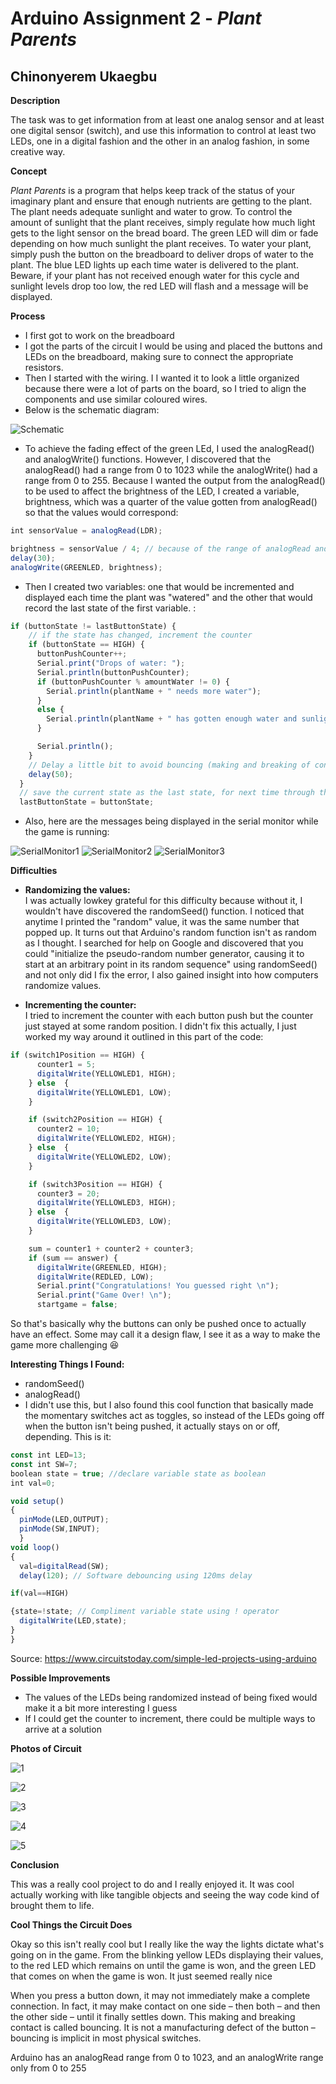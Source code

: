 # Arduino Assignment 2 - *Plant Parents*

## Chinonyerem Ukaegbu

**Description**

The task was to get information from at least one analog sensor and at least one digital sensor (switch), and use this information to control at least two LEDs, one in a digital fashion and the other in an analog fashion, in some creative way.

**Concept**

*Plant Parents* is a program that helps keep track of the status of your imaginary plant and ensure that enough nutrients are getting to the plant. The plant needs adequate sunlight and water to grow. To control the amount of sunlight that the plant receives, simply regulate how much light gets to the light sensor on the bread board. The green LED will dim or fade depending on how much sunlight the plant receives. To water your plant, simply push the button on the breadboard to deliver drops of water to the plant. The blue LED lights up each time water is delivered to the plant. Beware, if your plant has not received enough water for this cycle and sunlight levels drop too low, the red LED will flash and a message will be displayed.

**Process**

+ I first got to work on the breadboard
+ I got the parts of the circuit I would be using and placed the buttons and LEDs on the breadboard, making sure to connect the appropriate resistors.
+ Then I started with the wiring. I I wanted it to look a little organized because there were a lot of parts on the board, so I tried to align the components and use similar coloured wires.
+ Below is the schematic diagram:

![Schematic](images/Screenshot%20(333).jpeg)

+ To achieve the fading effect of the green LEd, I used the analogRead() and analogWrite() functions. However, I discovered that the analogRead() had a range from 0 to 1023 while the analogWrite() had a range from 0 to 255. Because I wanted the output from the analogRead() to be used to affect the  brightness of the LED, I created a variable, brightness, which was a quarter of the value gotten from analogRead() so that the values would correspond:

```js
int sensorValue = analogRead(LDR);

brightness = sensorValue / 4; // because of the range of analogRead and analogWrite
delay(30);
analogWrite(GREENLED, brightness);
```

+ Then I created two variables: one that would be incremented and displayed each time the plant was "watered" and the other that would record the last state of the first variable. :

```js
if (buttonState != lastButtonState) {
    // if the state has changed, increment the counter
    if (buttonState == HIGH) {
      buttonPushCounter++;
      Serial.print("Drops of water: ");
      Serial.println(buttonPushCounter);
      if (buttonPushCounter % amountWater != 0) {
        Serial.println(plantName + " needs more water");
      }
      else {
        Serial.println(plantName + " has gotten enough water and sunlight for this cycle :)");
      }

      Serial.println();
    }
    // Delay a little bit to avoid bouncing (making and breaking of contact)
    delay(50);
  }
  // save the current state as the last state, for next time through the loop
  lastButtonState = buttonState;
```

+ Also, here are the messages being displayed in the serial monitor while the game is running:

![SerialMonitor1](images/Screenshot%20(334).jpeg)
![SerialMonitor2](images/Screenshot%20(335).jpeg)
![SerialMonitor3](images/Screenshot%20(336).jpeg)

**Difficulties**

+ **Randomizing the values:**\
I was actually lowkey grateful for this difficulty because without it, I wouldn't have discovered the randomSeed() function. I noticed that anytime I printed the "random" value, it was the same number that popped up. It turns out that Arduino's random function isn't as random as I thought. I searched for help on Google and discovered that you could "initialize the pseudo-random number generator, causing it to start at an arbitrary point in its random sequence" using randomSeed() and not only did I fix the error, I also gained insight into how computers randomize values.

+ **Incrementing the counter:**\
I tried to increment the counter with each button push but the counter just stayed at some random position. I didn't fix this actually, I just worked my way around it outlined in this part of the code:

```js
if (switch1Position == HIGH) {
      counter1 = 5;
      digitalWrite(YELLOWLED1, HIGH);
    } else  {
      digitalWrite(YELLOWLED1, LOW);
    }

    if (switch2Position == HIGH) {
      counter2 = 10;
      digitalWrite(YELLOWLED2, HIGH);
    } else  {
      digitalWrite(YELLOWLED2, LOW);
    }

    if (switch3Position == HIGH) {
      counter3 = 20;
      digitalWrite(YELLOWLED3, HIGH);
    } else  {
      digitalWrite(YELLOWLED3, LOW);
    }

    sum = counter1 + counter2 + counter3;
    if (sum == answer) {
      digitalWrite(GREENLED, HIGH);
      digitalWrite(REDLED, LOW);
      Serial.print("Congratulations! You guessed right \n");
      Serial.print("Game Over! \n");
      startgame = false;
```
So that's basically why the buttons can only be pushed once to actually have an effect. Some may call it a design flaw, I see it as a way to make the game more challenging 😆

**Interesting Things I Found:**

+ randomSeed()
+ analogRead()
+ I didn't use this, but I also found this cool function that basically made the momentary switches act as toggles, so instead of the LEDs going off when the button isn't being pushed, it actually stays on or off, depending. This is it: 
```js
const int LED=13;
const int SW=7;
boolean state = true; //declare variable state as boolean
int val=0;

void setup()
{
  pinMode(LED,OUTPUT);
  pinMode(SW,INPUT);
  }
void loop()
{
  val=digitalRead(SW);
  delay(120); // Software debouncing using 120ms delay

if(val==HIGH)

{state=!state; // Compliment variable state using ! operator
  digitalWrite(LED,state);
}
}
```
Source: https://www.circuitstoday.com/simple-led-projects-using-arduino

**Possible Improvements**

+ The values of the LEDs being randomized instead of being fixed would make it a bit more interesting I guess
+ If I could get the counter to increment, there could be multiple ways to arrive at a solution

**Photos of Circuit**

![1](images/Screenshot%20(328).jpeg)

![2](images/Screenshot%20(329).jpeg)

![3](images/Screenshot%20(330).jpeg)

![4](images/Screenshot%20(331).jpeg)

![5](images/Screenshot%20(332).jpeg)

**Conclusion**

This was a really cool project to do and I really enjoyed it. It was cool actually working with like tangible objects and seeing the way code kind of brought them to life.

**Cool Things the Circuit Does**

Okay so this isn't really cool but I really like the way the lights dictate what's going on in the game. From the blinking yellow LEDs displaying their values, to the red LED which remains on until the game is won, and the green LED that comes on when the game is won. It just seemed really nice





When you press a button down, it may not immediately make a complete connection. In fact, it may make contact on one side – then both – and then the other side – until it finally settles down.
This making and breaking contact is called bouncing. It is not a manufacturing defect of the button – bouncing is implicit in most physical switches.

Arduino has an analogRead range from 0 to 1023, and an analogWrite range only from 0 to 255
